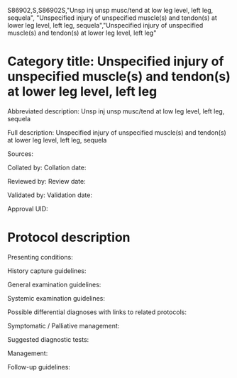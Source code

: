 S86902,S,S86902S,"Unsp inj unsp musc/tend at low leg level, left leg, sequela", "Unspecified injury of unspecified muscle(s) and tendon(s) at lower leg level, left leg, sequela","Unspecified injury of unspecified muscle(s) and tendon(s) at lower leg level, left leg"
# Category title: Unspecified injury of unspecified muscle(s) and tendon(s) at lower leg level, left leg

Abbreviated description: Unsp inj unsp musc/tend at low leg level, left leg, sequela

Full description: Unspecified injury of unspecified muscle(s) and tendon(s) at lower leg level, left leg, sequela

Sources:

Collated by:
Collation date:

Reviewed by:
Review date:

Validated by:
Validation date:

Approval UID:

# Protocol description

Presenting conditions:

History capture guidelines:

General examination guidelines:

Systemic examination guidelines:

Possible differential diagnoses with links to related protocols:

Symptomatic / Palliative management:

Suggested diagnostic tests:

Management:

Follow-up guidelines:
